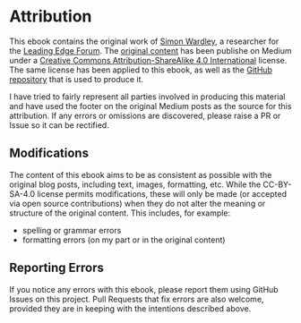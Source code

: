 # Attribution

This ebook contains the original work of [Simon Wardley](https://medium.com/@swardley), a researcher for the [Leading Edge Forum](https://leadingedgeforum.com/). The [original content](https://medium.com/wardleymaps) has been publishe on Medium under a [Creative Commons Attribution-ShareAlike 4.0 International](https://creativecommons.org/licenses/by-sa/4.0/) license. The same license has been applied to this ebook, as well as the [GitHub repository](https://github.com/stuartgunter/wardley-maps) that is used to produce it.

I have tried to fairly represent all parties involved in producing this material and have used the footer on the original Medium posts as the source for this attribution. If any errors or omissions are discovered, please raise a PR or Issue so it can be rectified.

## Modifications

The content of this ebook aims to be as consistent as possible with the original blog posts, including text, images, formatting, etc. While the CC-BY-SA-4.0 license permits modifications, these will only be made (or accepted via open source contributions) when they do not alter the meaning or structure of the original content. This includes, for example:

* spelling or grammar errors
* formatting errors (on my part or in the original content)

## Reporting Errors

If you notice any errors with this ebook, please report them using GitHub Issues on this project. Pull Requests that fix errors are also welcome, provided they are in keeping with the intentions described above.
